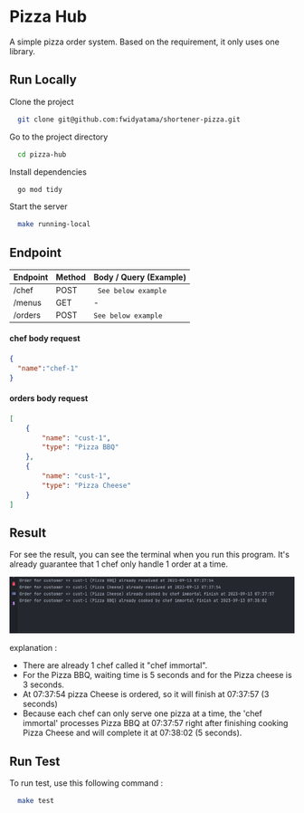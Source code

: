 
# Pizza Hub
A simple pizza order system. Based on the requirement, it only uses one library.
## Run Locally

Clone the project

```bash
  git clone git@github.com:fwidyatama/shortener-pizza.git
```

Go to the project directory

```bash
  cd pizza-hub
```

Install dependencies

```bash
  go mod tidy
```

Start the server

```bash
  make running-local
```

## Endpoint
| Endpoint  	 | Method   	 | Body / Query (Example)  	    |
|-------------|------------|------------------------------|
| /chef	      | POST   	   | ``` See below example```     |
| /menus  	   | GET   	    | -    	                       |
| /orders  	  | POST   	   | ``` See below example ```  	 |

#### chef body request
```json
{
  "name":"chef-1"
}
```

#### orders body request
```json
[
    {
        "name": "cust-1",
        "type": "Pizza BBQ"
    },
    {
        "name": "cust-1",
        "type": "Pizza Cheese"
    }
]
```



## Result
<p>For see the result, you can see the terminal when you run this program. It's already guarantee that 1 chef only handle 1 order at a time.</p>

![](./docs/example.png) <br>

explanation :
- There are already 1 chef called it "chef immortal". 
- For the Pizza BBQ, waiting time is 5 seconds and for the Pizza cheese is 3 seconds. 
- At 07:37:54 pizza Cheese is ordered, so it will finish at 07:37:57 (3 seconds) 
- Because each chef can only serve one pizza at a time, the 'chef immortal' processes Pizza BBQ at 07:37:57 right after finishing cooking Pizza Cheese and will complete it at 07:38:02 (5 seconds).

## Run Test

To run test, use this following command : 
```bash
  make test
```

